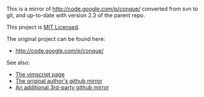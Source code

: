 
This is a mirror of http://code.google.com/p/conque/ converted from svn to git,
and up-to-date with version 2.3 of the parent repo.

This project is [MIT Licensed](http://opensource.org/licenses/mit-license.php).

The original project can be found here:
* http://code.google.com/p/conque/

See also:
* [The vimscript page](http://www.vim.org/scripts/script.php?script_id=2771)
* [The original author's github mirror](https://github.com/vim-scripts/Conque-Shell)
* [An additional 3rd-party github mirror](https://github.com/rosenfeld/conque-term)

